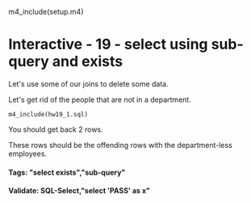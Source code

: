 
m4_include(setup.m4)

# Interactive - 19 - select using sub-query and exists

Let's use some of our joins to delete some data.

Let's get rid of the people that are not in a department.

```
m4_include(hw19_1.sql)
```

You should get back 2 rows.

These rows should be the offending rows with the department-less employees.

#### Tags: "select exists","sub-query"

#### Validate: SQL-Select,"select 'PASS' as x"
